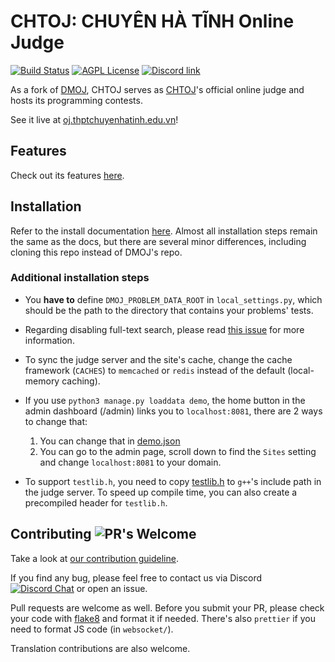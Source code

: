 # CHTOJ: CHUYÊN HÀ TĨNH Online Judge
[![Build Status](https://github.com/CHT-OJ/OJ/workflows/build/badge.svg)](https://github.com/VNOI-Admin/OJ/actions/) [![AGPL License](https://img.shields.io/badge/license-AGPLv3.0-blue.svg)](http://www.gnu.org/licenses/agpl-3.0) [![Discord link](https://img.shields.io/discord/1243196002446606417?color=%237289DA&label=Discord&logo=Discord)](https://discord.gg/a79kKjFcnq)

As a fork of [DMOJ](https://github.com/DMOJ/online-judge), CHTOJ serves as [CHTOJ](https://www.facebook.com/chtojteam)'s official online judge and hosts its programming contests.

See it live at [oj.thptchuyenhatinh.edu.vn](https://oj.thptchuyenhatinh.edu.vn/)!

## Features

Check out its features [here](https://github.com/DMOJ/online-judge#features).

## Installation

Refer to the install documentation [here](https://vnoi-admin.github.io/vnoj-docs/#/site/installation). Almost all installation steps remain the same as the docs, but there are several minor differences, including cloning this repo instead of DMOJ's repo.

### Additional installation steps

- You **have to** define `DMOJ_PROBLEM_DATA_ROOT` in `local_settings.py`, which should be the path to the directory that contains your problems' tests.

- Regarding disabling full-text search, please read [this issue](https://github.com/VNOI-Admin/OJ/issues/4) for more information.

- To sync the judge server and the site's cache, change the cache framework (`CACHES`) to `memcached` or `redis` instead of the default (local-memory caching).

- If you use `python3 manage.py loaddata demo`, the home button in the admin dashboard (/admin) links you to `localhost:8081`, there are 2 ways to change that:

  1. You can change that in [demo.json](/judge/fixtures/demo.json)
  2. You can go to the admin page, scroll down to find the `Sites` setting and change `localhost:8081` to your domain.

- To support `testlib.h`, you need to copy [testlib.h](https://github.com/MikeMirzayanov/testlib/blob/master/testlib.h) to `g++`'s include path in the judge server. To speed up compile time, you can also create a precompiled header for `testlib.h`.

## Contributing ![PR's Welcome](https://img.shields.io/badge/PRs-welcome-brightgreen.svg?style=flat)

Take a look at [our contribution guideline](contributing.md).

If you find any bug, please feel free to contact us via Discord [![Discord Chat](https://img.shields.io/discord/660930260405190688?color=%237289DA&label=Discord&logo=Discord)](https://discord.gg/TDyYVyd) or open an issue.

Pull requests are welcome as well. Before you submit your PR, please check your code with [flake8](https://flake8.pycqa.org/en/latest/) and format it if needed. There's also `prettier` if you need to format JS code (in `websocket/`).

Translation contributions are also welcome.
